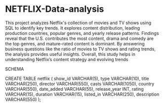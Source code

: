 # NETFLIX-Data-analysis


This project analyzes Netflix's collection of movies and TV shows using SQL to identify key trends. It explores content distribution, leading production countries, popular genres, and yearly release patterns. Findings reveal that the U.S. contributes the most content, drama and comedy are the top genres, and mature-rated content is dominant. By answering business questions like the ratio of movies to TV shows and rating trends, the analysis provides useful insights. Overall, this study helps in understanding Netflix’s content strategy and evolving trends

SCHEMA 

CREATE TABLE netflix
(
    show_id      VARCHAR(5),
    type         VARCHAR(10),
    title        VARCHAR(250),
    director     VARCHAR(550),
    casts        VARCHAR(1050),
    country      VARCHAR(550),
    date_added   VARCHAR(55),
    release_year INT,
    rating       VARCHAR(15),
    duration     VARCHAR(15),
    listed_in    VARCHAR(250),
    description  VARCHAR(550)
);
